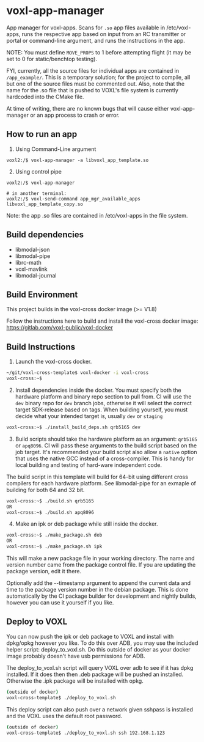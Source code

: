 # voxl-app-manager

App manager for voxl-apps. Scans for `.so` app files available in /etc/voxl-apps, runs the respective app based on input from an RC transmitter or portal or command-line argument, and runs the instructions in the app.

NOTE: You must define `MOVE_PROPS` to 1 before attempting flight (it may be set to 0 for static/benchtop testing).

FYI, currently, all the source files for individual apps are contained in `/app_example/`. This is a temporary solution; for the project to compile, all but one of the source files must be commented out. Also, note that the name for the .so file that is pushed to VOXL's file system is currently hardcoded into the CMake file.

At time of writing, there are no known bugs that will cause either voxl-app-manager or an app process to crash or error.

## How to run an app

1) Using Command-Line argument

```
voxl2:/$ voxl-app-manager -a libvoxl_app_template.so
```

2) Using control pipe

```
voxl2:/$ voxl-app-manager

# in another terminal:
voxl2:/$ voxl-send-command app_mgr_available_apps libvoxl_app_template_copy.so
```

Note: the app .so files are contained in /etc/voxl-apps in the file system.

## Build dependencies

- libmodal-json
- libmodal-pipe
- librc-math
- voxl-mavlink
- libmodal-journal

## Build Environment

This project builds in the voxl-cross docker image (>= V1.8)

Follow the instructions here to build and install the voxl-cross docker image:
https://gitlab.com/voxl-public/voxl-docker


## Build Instructions

1) Launch the voxl-cross docker.

```bash
~/git/voxl-cross-template$ voxl-docker -i voxl-cross
voxl-cross:~$
```

2) Install dependencies inside the docker. You must specify both the hardware platform and binary repo section to pull from. CI will use the `dev` binary repo for `dev` branch jobs, otherwise it will select the correct target SDK-release based on tags. When building yourself, you must decide what your intended target is, usually `dev` or `staging`

```bash
voxl-cross:~$ ./install_build_deps.sh qrb5165 dev
```


3) Build scripts should take the hardware platform as an argument: `qrb5165` or `apq8096`. CI will pass these arguments to the build script based on the job target. It's recommended your build script also allow a `native` option that uses the native GCC instead of a cross-compiler. This is handy for local building and testing of hard-ware independent code.

The build script in this template will build for 64-bit using different cross compilers for each hardware platform. See libmodal-pipe for an exmaple of building for both 64 and 32 bit.

```bash
voxl-cross:~$ ./build.sh qrb5165
OR
voxl-cross:~$ ./build.sh apq8096
```


4) Make an ipk or deb package while still inside the docker.

```bash
voxl-cross:~$ ./make_package.sh deb
OR
voxl-cross:~$ ./make_package.sh ipk
```

This will make a new package file in your working directory. The name and version number came from the package control file. If you are updating the package version, edit it there.

Optionally add the --timestamp argument to append the current data and time to the package version number in the debian package. This is done automatically by the CI package builder for development and nightly builds, however you can use it yourself if you like.


## Deploy to VOXL

You can now push the ipk or deb package to VOXL and install with dpkg/opkg however you like. To do this over ADB, you may use the included helper script: deploy_to_voxl.sh. Do this outside of docker as your docker image probably doesn't have usb permissions for ADB.

The deploy_to_voxl.sh script will query VOXL over adb to see if it has dpkg installed. If it does then then .deb package will be pushed an installed. Otherwise the .ipk package will be installed with opkg.

```bash
(outside of docker)
voxl-cross-template$ ./deploy_to_voxl.sh
```

This deploy script can also push over a network given sshpass is installed and the VOXL uses the default root password.


```bash
(outside of docker)
voxl-cross-template$ ./deploy_to_voxl.sh ssh 192.168.1.123
```

